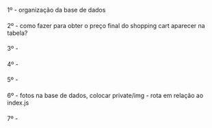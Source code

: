 1º - organização da base de dados

####

2º - como fazer para obter o preço final do shopping cart aparecer na tabela?

####

3º -

####

4º -

####

5º -

####

6º - fotos na base de dados, colocar private/img - rota em relação ao index.js

####

7º -

####

